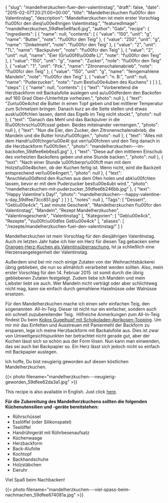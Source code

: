 {
    "slug": "mandelherzkuchen-fuer-den-valentinstag",
    "draft": false,
    "date": "2015-02-07T20:21:00+00:00",
    "title": "Mandelherzkuchen f\u00fcr den Valentinstag",
    "description": "Mandelherzkuchen ist mein erster Vorschlag f\u00fcr den diesj\u00e4hrigen Valentinstag.",
    "featuredImage": "mandelherzkuchen_59dfee5e6fac6.jpg",
    "author": "Gabi",
    "recipe": {
        "ingredients": [
            {
                "name": null,
                "contents": [
                    {
                        "value": "150",
                        "unit": "g",
                        "name": "Butter",
                        "note": "f\u00fcr den Teig"
                    },
                    {
                        "value": "250",
                        "unit": "g",
                        "name": "Dinkelmehl",
                        "note": "f\u00fcr den Teig"
                    },
                    {
                        "value": "2",
                        "unit": "TL",
                        "name": "Backpulver",
                        "note": "f\u00fcr den Teig"
                    },
                    {
                        "value": "2",
                        "unit": null,
                        "name": "Eier (Gr\u00f6\u00dfe L)",
                        "note": "f\u00fcr den Teig"
                    },
                    {
                        "value": "150",
                        "unit": "g",
                        "name": "Zucker",
                        "note": "f\u00fcr den Teig"
                    },
                    {
                        "value": "1",
                        "unit": "Pck.",
                        "name": "Zitronenschalenabrieb",
                        "note": "f\u00fcr den Teig"
                    },
                    {
                        "value": "150",
                        "unit": "g",
                        "name": "feingemahlene Mandeln",
                        "note": "f\u00fcr den Teig"
                    },
                    {
                        "value": "n. B.",
                        "unit": null,
                        "name": "Puderzucker",
                        "note": "zum Best\u00e4uben des Kuchens"
                    }
                ]
            }
        ],
        "steps": [
            {
                "name": null,
                "contents": [
                    {
                        "text": "Vorbereitend die Herzbackform mit Backalufolie auslegen und au\u00dferdem den Backofen auf 160 Grad Ober-\/Unterhitze vorheizen.",
                        "photo": null
                    },
                    {
                        "text": "Zun\u00e4chst die Butter in einen Topf geben und bei mittlerer Temperatur zum Schmelzen bringen. Danach kurz an die Seite stellen und etwas ausk\u00fchlen lassen, damit das Eigelb im Teig nicht stockt.",
                        "photo": null
                    },
                    {
                        "text": "Danach das Mehl und das Backpulver in die R\u00fchrsch\u00fcssel geben. Beides miteinander vermengen.",
                        "photo": null
                    },
                    {
                        "text": "Nun die Eier, den Zucker, den Zitronenschalenabrieb, die Mandeln und die Butter hinzuf\u00fcgen.",
                        "photo": null
                    },
                    {
                        "text": "Alles mit dem Handr\u00fchrger\u00e4t gut verr\u00fchren und den Teig danach in die Herzbackform f\u00fcllen.",
                        "photo": "mandelherzkuchen---im-backofen_59dfee6eb6ea5.jpg"
                    },
                    {
                        "text": "Diese auf den mittleren Einschub des vorheizten Backofens geben und eine Stunde backen.",
                        "photo": null
                    },
                    {
                        "text": "Nach einer Stunde \u00fcberpr\u00fcft man mit dem Holzst\u00e4bchen, ob der Kuchen fertig ist. Wenn nicht, wird die Backzeit entsprechend verl\u00e4ngert.",
                        "photo": null
                    },
                    {
                        "text": "Anschlie\u00dfend den Kuchen aus dem Ofen holen und abk\u00fchlen lassen, bevor er mit dem Puderzucker best\u00e4ubt wird.",
                        "photo": "mandelherzkuchen-mit-puderzucker_59dfee6b246bb.jpg"
                    },
                    {
                        "text": "Happy Valentine's Day!",
                        "photo": "mandelherzkuchen---happy-valentine-s-day_59dfee73cc851.jpg"
                    }
                ]
            }
        ],
        "notes": null
    },
    "Tags": [
        "Dessert",
        "Geb\u00e4ck",
        "Last minute Geschenk",
        "Mandelherzkuchen f\u00fcr den Valentinstag",
        "Mandeln",
        "Rezept Mandelherzkuchen",
        "Valentinsgeschenk",
        "Valentinstag"
    ],
    "Kategorien": [
        "Geb\u00e4ck",
        "Rezepte",
        "s\u00fc\u00dfes Geb\u00e4ck"
    ],
    "aliases": [
        "\/rezepte\/mandelherzkuchen-fuer-den-valentinstag\/"
    ]
}

Mandelherzkuchen ist mein Vorschlag für den diesjährigen Valentinstag. Auch im letzten Jahr habe ich hier ein Herz für diesen Tag gebacken siehe [Orangen-Herz-Kuchen als Valentinsüberraschung.][1] Ist ja schließlich eine Herzensangelegenheit der Valentinstag.

Außerdem sind bei mir noch einige Zutaten von der Weihnachtsbäckerei übrig geblieben, die nun so allmählich verarbeitet werden sollten. Also, mein erster Vorschlag für den 14. Februar 2015  ist somit durch die übrig gebliebenen Zutaten festgelegt. Zudem liebe ich Mandeln und mein Liebster liebt sie auch. Wer Mandeln nicht verträgt oder aber schlichtweg nicht mag, kann sie einfach durch gemahlene Haselnüsse oder Walnüsse ersetzen.

Für den Mandelherzkuchen mache ich einen sehr einfachen Teig, den sogenannten  All-In-Teig. Dieser ist nicht nur ein einfacher, sondern auch ein schnell zuzubereitender Teig.  Hilfreiche Anmerkungen zum All-In-Teig findest Du beim [Kokos Gugelhupf mit Schokoladen-Aprikosen-Topping][2]. Um mir mir das Einfetten und Ausstreuen mit Paniermehl der Backform zu ersparen, lege ich meine Herzbackform mit Backalufolie aus. Dies ist zwar von Umweltgesichtspunkten her betrachtet nicht gerade gut, aber der Kuchen lässt sich so schön aus der Form lösen. Nun kann man einwenden, das sei auch bei Backpapier so. Ein Herz lässt sich jedoch nicht so einfach mit Backpapier auslegen.

Ich hoffe, Du bist neugierig geworden auf diesen köstlichen Mandelherzkuchen.

{{< photo filename="mandelherzkuchen---neugierig-geworden_59dfee62da3a1.jpg" >}}

This recipe is also available in English. Just click [here][3].

**Für die Zubereitung des Mandelherzkuchens sollten die folgenden Küchenutensilien und -geräte bereitstehen:**

 * Rührschüssel
 * Esslöffel (oder Silikonspatel)
 * Teelöffel
 * Handrührgerät mit Rührbesenaufsatz
 * Küchenwaage
 * Herzbackform
 * Back-Alufolie
 * Kochtopf
 * Backhandschuhe
 * Holzstäbchen
 * Eieruhr

Viel Spaß beim Nachbacken!

{{< photo filename="mandelherzkuchen---viel-spass-beim-nachmachen_59dfee674081a.jpg" >}}

 [1]: https://kochfokus.de/rezepte/orangen-herz-kuchen-als-valentinsueberraschung/ "Orangen-Herz-Kuchen als Valentinsüberraschung"
 [2]: https://kochfokus.de/rezepte/kokos-gugelhupf-mit-schokoladen-aprikosen-topping/ "Kokos Gugelhupf mit Schokoladen-Aprikosen-Topping"
 [3]: https://deliciouslygabi.com/recipe/almond-cake-valentines-day/